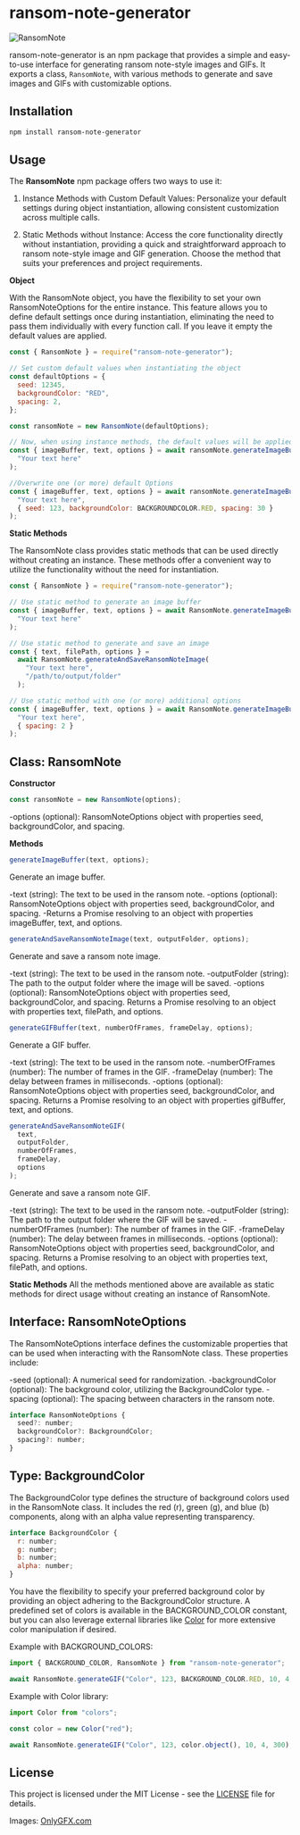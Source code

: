 # ransom-note-generator

![RansomNote](https://github.com/EliaRitzmann/ransom-note-generator/assets/69593308/a9e73129-2c2b-4e49-8765-7a15f882c859)

ransom-note-generator is an npm package that provides a simple and easy-to-use interface for generating ransom note-style images and GIFs. It exports a class, `RansomNote`, with various methods to generate and save images and GIFs with customizable options.

## Installation

```sh
npm install ransom-note-generator
```

## Usage

The **RansomNote** npm package offers two ways to use it:

1. Instance Methods with Custom Default Values: Personalize your default settings during object instantiation, allowing consistent customization across multiple calls.

2. Static Methods without Instance: Access the core functionality directly without instantiation, providing a quick and straightforward approach to ransom note-style image and GIF generation. Choose the method that suits your preferences and project requirements.

**Object**

With the RansomNote object, you have the flexibility to set your own RansomNoteOptions for the entire instance. This feature allows you to define default settings once during instantiation, eliminating the need to pass them individually with every function call. If you leave it empty the default values are applied.

```javascript
const { RansomNote } = require("ransom-note-generator");

// Set custom default values when instantiating the object
const defaultOptions = {
  seed: 12345,
  backgroundColor: "RED",
  spacing: 2,
};

const ransomNote = new RansomNote(defaultOptions);

// Now, when using instance methods, the default values will be applied
const { imageBuffer, text, options } = await ransomNote.generateImageBuffer(
  "Your text here"
);

//Overwrite one (or more) default Options
const { imageBuffer, text, options } = await ransomNote.generateImageBuffer(
  "Your text here",
  { seed: 123, backgroundColor: BACKGROUNDCOLOR.RED, spacing: 30 }
);
```

**Static Methods**

The RansomNote class provides static methods that can be used directly without creating an instance. These methods offer a convenient way to utilize the functionality without the need for instantiation.

```javascript
const { RansomNote } = require("ransom-note-generator");

// Use static method to generate an image buffer
const { imageBuffer, text, options } = await RansomNote.generateImageBuffer(
  "Your text here"
);

// Use static method to generate and save an image
const { text, filePath, options } =
  await RansomNote.generateAndSaveRansomNoteImage(
    "Your text here",
    "/path/to/output/folder"
  );

// Use static method with one (or more) additional options
const { imageBuffer, text, options } = await RansomNote.generateImageBuffer(
  "Your text here",
  { spacing: 2 }
);
```

## Class: RansomNote

**Constructor**

```javascript
const ransomNote = new RansomNote(options);
```

-options (optional): RansomNoteOptions object with properties seed, backgroundColor, and spacing.

**Methods**

```javascript
generateImageBuffer(text, options);
```

Generate an image buffer.

-text (string): The text to be used in the ransom note.
-options (optional): RansomNoteOptions object with properties seed, backgroundColor, and spacing.
-Returns a Promise resolving to an object with properties imageBuffer, text, and options.

```javascript
generateAndSaveRansomNoteImage(text, outputFolder, options);
```

Generate and save a ransom note image.

-text (string): The text to be used in the ransom note.
-outputFolder (string): The path to the output folder where the image will be saved.
-options (optional): RansomNoteOptions object with properties seed, backgroundColor, and spacing.
Returns a Promise resolving to an object with properties text, filePath, and options.

```javascript
generateGIFBuffer(text, numberOfFrames, frameDelay, options);
```

Generate a GIF buffer.

-text (string): The text to be used in the ransom note.
-numberOfFrames (number): The number of frames in the GIF.
-frameDelay (number): The delay between frames in milliseconds.
-options (optional): RansomNoteOptions object with properties seed, backgroundColor, and spacing.
Returns a Promise resolving to an object with properties gifBuffer, text, and options.

```javascript
generateAndSaveRansomNoteGIF(
  text,
  outputFolder,
  numberOfFrames,
  frameDelay,
  options
);
```

Generate and save a ransom note GIF.

-text (string): The text to be used in the ransom note.
-outputFolder (string): The path to the output folder where the GIF will be saved.
-numberOfFrames (number): The number of frames in the GIF.
-frameDelay (number): The delay between frames in milliseconds.
-options (optional): RansomNoteOptions object with properties seed, backgroundColor, and spacing.
Returns a Promise resolving to an object with properties text, filePath, and options.

**Static Methods**
All the methods mentioned above are available as static methods for direct usage without creating an instance of RansomNote.

## Interface: RansomNoteOptions

The RansomNoteOptions interface defines the customizable properties that can be used when interacting with the RansomNote class. These properties include:

-seed (optional): A numerical seed for randomization.
-backgroundColor (optional): The background color, utilizing the BackgroundColor type.
-spacing (optional): The spacing between characters in the ransom note.

```javascript
interface RansomNoteOptions {
  seed?: number;
  backgroundColor?: BackgroundColor;
  spacing?: number;
}
```

## Type: BackgroundColor

The BackgroundColor type defines the structure of background colors used in the RansomNote class. It includes the red (r), green (g), and blue (b) components, along with an alpha value representing transparency.

```javascript
interface BackgroundColor {
  r: number;
  g: number;
  b: number;
  alpha: number;
}
```

You have the flexibility to specify your preferred background color by providing an object adhering to the BackgroundColor structure. A predefined set of colors is available in the BACKGROUND_COLOR constant, but you can also leverage external libraries like [Color](https://www.npmjs.com/package/color) for more extensive color manipulation if desired.

Example with BACKGROUND_COLORS:

```javascript
import { BACKGROUND_COLOR, RansomNote } from "ransom-note-generator";

await RansomNote.generateGIF("Color", 123, BACKGROUND_COLOR.RED, 10, 4, 300);
```

Example with Color library:

```javascript
import Color from "colors";

const color = new Color("red");

await RansomNote.generateGIF("Color", 123, color.object(), 10, 4, 300);
```

## License

This project is licensed under the MIT License - see the [LICENSE](LICENSE) file for details.

Images: [OnlyGFX.com](https://www.onlygfx.com/130-newspaper-and-magazine-cutout-letters-png-transparent/)

